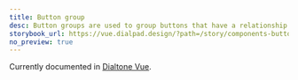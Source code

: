 ```yaml
---
title: Button group
desc: Button groups are used to group buttons that have a relationship or similar actions.
storybook_url: https://vue.dialpad.design/?path=/story/components-button-group--default
no_preview: true
---
```


<aside class="d-notice d-notice--info d-mt24 d-wmx100p" role="status" aria-hidden="false">
  <div class="d-notice__icon">
    <dt-icon name="info"></dt-icon>
  </div>
  <div class="d-notice__content d-stack4">
    <p class="d-notice__message">

Currently documented in [Dialtone Vue](https://vue.dialpad.design/?path=/docs/components-button-group--default).
    </p>
  </div>
</aside>
